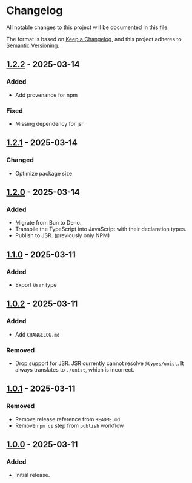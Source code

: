 # Changelog

All notable changes to this project will be documented in this file.

The format is based on [Keep a Changelog](https://keepachangelog.com/en/1.1.0/),
and this project adheres to
[Semantic Versioning](https://semver.org/spec/v2.0.0.html).

## [1.2.2] - 2025-03-14

### Added

- Add provenance for npm

### Fixed

- Missing dependency for jsr

## [1.2.1] - 2025-03-14

### Changed

- Optimize package size

## [1.2.0] - 2025-03-14

### Added

- Migrate from Bun to Deno.
- Transpile the TypeScript into JavaScript with their declaration types.
- Publish to JSR. (previously only NPM)

## [1.1.0] - 2025-03-11

### Added

- Export `User` type

## [1.0.2] - 2025-03-11

### Added

- Add `CHANGELOG.md`

### Removed

- Drop support for JSR. JSR currently cannot resolve `@types/unist`. It always
  translates to `./unist`, which is incorrect.

## [1.0.1] - 2025-03-11

### Removed

- Remove release reference from `README.md`
- Remove `npm ci` step from `publish` workflow

## [1.0.0] - 2025-03-11

### Added

- Initial release.

[1.2.2]: https://github.com/quadratz/tgast/compare/v1.2.1...v1.2.2
[1.2.1]: https://github.com/quadratz/tgast/compare/v1.2.0...v1.2.1
[1.2.0]: https://github.com/quadratz/tgast/compare/v1.1.0...v1.2.0
[1.1.0]: https://github.com/quadratz/tgast/compare/v1.0.2...v1.1.0
[1.0.2]: https://github.com/quadratz/tgast/compare/v1.0.1...v1.0.2
[1.0.1]: https://github.com/quadratz/tgast/compare/v1.0.0...v1.0.1
[1.0.0]: https://github.com/quadratz/tgast/releases/tag/v1.0.0
